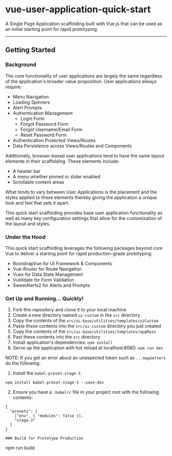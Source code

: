 # vue-user-application-quick-start

A Single Page Application scaffolding built with Vue.js that can be used as an initial
starting point for rapid prototyping.

---
## Getting Started

### Background
The core functionality of user applications are largely the same regardless of the
application's broader value proposition.  User applications always require:
- Menu Navigation
- Loading Spinners
- Alert Prompts
- Authentication Management
    - Login Form
    - Forgot Password Form
    - Forgot Username/Email Form
    - Reset Password Form
- Authentication Protected Views/Routes
- Data Persistence across Views/Routes and Components

Additionally, browser-based user applications tend to have the same layout elements in
their scaffolding.  These elements include:
- A header bar
- A menu whether pinned or slider enabled
- Scrollable content areas

What tends to vary between User Applications is the placement and the styles applied
to these elements thereby giving the application a unique look and feel that sets it apart.

This quick start scaffolding provides base user application functionality as well as many
key configuration settings that allow for the customization of the layout and styles.

### Under the Hood
This quick start scaffolding leverages the following packages beyond core Vue to deliver
a starting point for rapid production-grade prototyping:
- BootstrapVue for UI Framework & Components
- Vue-Router for Route Navigation
- Vuex for Data State Management
- Vuelidate for Form Validation
- SweetAlerts2 for Alerts and Prompts

### Get Up and Running... Quickly!

1. Fork this repository and clone it to your local machine
2. Create a new directory named `ui-custom` in the `src` directory
3. Copy the contents of the `src/ui-base/utilities/templates/uiCustom`
4. Paste these contents into the `src/ui-custom` directory you just created
5. Copy the contents of the `src/ui-base/utilities/templates/appMain`
6. Past these contents into the `src` directory
7. Install application's dependencies: `npm install`
8. Serve up the application with hot reload at localhost:8080: `npm run dev`

NOTE:  If you get an error about an unexpected token such as `...mapGetters` do the following:
1. Install the `babel-preset-stage-3`
```$xslt
npm install babel-preset-stage-3 --save-dev
```
2. Ensure you have a `.babelrc` file in your project root with the following contents:
```$xslt
{
  "presets": [
    ["env", { "modules": false }],
    "stage-3"
  ]
}

### Build for Prototype Production

```
npm run build
```

